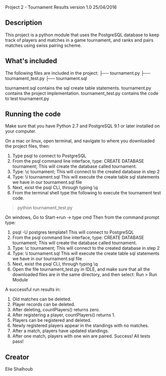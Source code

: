 Project 2 - Tournament Results version 1.0 25/04/2016

Description
-----------------

This project is a python module that uses the PostgreSQL database to keep track
of players and matches in a game tournament, and ranks and pairs matches using
swiss pairing scheme.

What's included
-----------------
The following files are included in the project:
├── tournament.py
├── tournament_test.py
├── tournament.sql

tournament.sql contains the sql create table statements.
tournament.py contains the project implementation.
tournament_test.py contains the code to test tournament.py

Running the code
-----------------
Make sure that you have Python 2.7 and PostgreSQL 9.1 or later installed 
on your computer.

On a mac or linux, open terminal, and navigate to where you downloaded
the project files, then:
1) Type psql to connect to PostgreSQL
2) From the psql command line interface, type: CREATE DATABASE tournament; 
   This will create the database called tournament.
3) Type: \c tournament;
   This will connect to the created database in step 2
4) Type: \i tournament.sql
   This will execute the create table sql statements we have in our tournament.sql file
5) Next, exist the psql CLI, through typing \q
6) From the terminal shell type the following to execute the tournament test code. 
>python tournament_test.py

On windows, Go to Start->run ->  type cmd  <press enter>
Then from the command prompt type:
1) psql -U postgres template1
   This will connect to PostgreSQL
2) From the psql command line interface, type: CREATE DATABASE tournament;
   This will create the database called tournament.
3) Type: \c tournament;
   This will connect to the created database in step 2
4) Type: \i tournament.sql
   This will execute the create table sql statements we have in our tournament.sql file
5) Next, exist the psql CLI, through typing \q 
6) Open the file tournament_test.py in IDLE, and make sure that
all the downloaded files are in the same directory, and then select:
Run > Run Module

A successful run results in:
1. Old matches can be deleted.
2. Player records can be deleted.
3. After deleting, countPlayers() returns zero.
4. After registering a player, countPlayers() returns 1.
5. Players can be registered and deleted.
6. Newly registered players appear in the standings with no matches.
7. After a match, players have updated standings.
8. After one match, players with one win are paired.
Success!  All tests pass!

Creator
------------------
Elie Shalhoub

